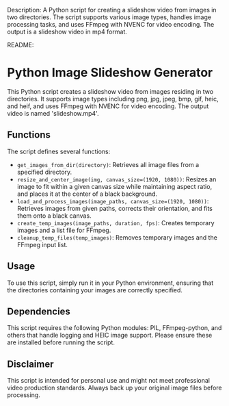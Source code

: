 Description: A Python script for creating a slideshow video from images in two directories. The script supports various image types, handles image processing tasks, and uses FFmpeg with NVENC for video encoding. The output is a slideshow video in mp4 format.

README:

# Python Image Slideshow Generator

This Python script creates a slideshow video from images residing in two directories. It supports image types including png, jpg, jpeg, bmp, gif, heic, and heif, and uses FFmpeg with NVENC for video encoding. The output video is named 'slideshow.mp4'.

## Functions

The script defines several functions:

- `get_images_from_dir(directory)`: Retrieves all image files from a specified directory.
- `resize_and_center_image(img, canvas_size=(1920, 1080))`: Resizes an image to fit within a given canvas size while maintaining aspect ratio, and places it at the center of a black background.
- `load_and_process_images(image_paths, canvas_size=(1920, 1080))`: Retrieves images from given paths, corrects their orientation, and fits them onto a black canvas.
- `create_temp_images(image_paths, duration, fps)`: Creates temporary images and a list file for FFmpeg.
- `cleanup_temp_files(temp_images)`: Removes temporary images and the FFmpeg input list.

## Usage

To use this script, simply run it in your Python environment, ensuring that the directories containing your images are correctly specified.

## Dependencies

This script requires the following Python modules: PIL, FFmpeg-python, and others that handle logging and HEIC image support. Please ensure these are installed before running the script.

## Disclaimer

This script is intended for personal use and might not meet professional video production standards. Always back up your original image files before processing.